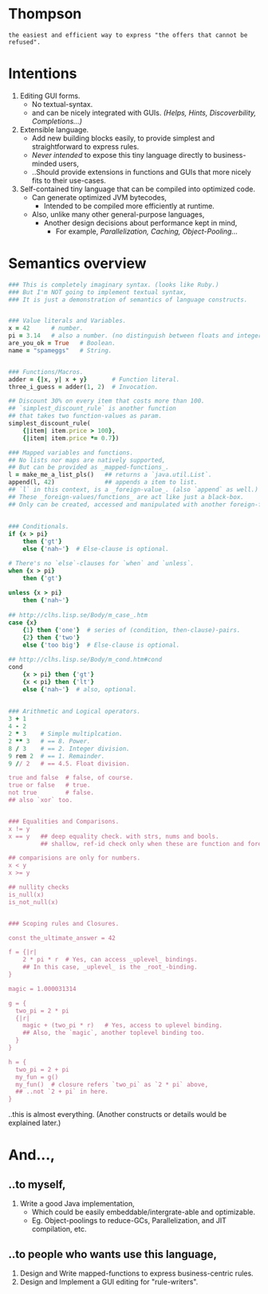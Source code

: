 # Thompson

    the easiest and efficient way to express "the offers that cannot be refused".


# Intentions

1. Editing GUI forms.   
    * No textual-syntax.
    * and can be nicely integrated with GUIs. _(Helps, Hints,
     Discoverbility, Completions...)_
2. Extensible language.
    * Add new building blocks easily, to provide simplest and
      straightforward to express rules.
    * *Never intended* to expose this tiny language directly to
      business-minded users,
    * ..Should provide extensions in functions and GUIs that more
      nicely fits to their use-cases.
3. Self-contained tiny language that can be compiled into optimized code.
    * Can generate optimized JVM bytecodes,
      * Intended to be compiled more efficiently at runtime.
    * Also, unlike many other general-purpose languages,
       * Another design decisions about performance kept in mind,
         * For example, _Parallelization, Caching, Object-Pooling..._
       
# Semantics overview

```ruby
### This is completely imaginary syntax. (looks like Ruby.)
### But I'm NOT going to implement textual syntax,
### It is just a demonstration of semantics of language constructs.


### Value literals and Variables.
x = 42      # number.
pi = 3.14   # also a number. (no distinguish between floats and integers)
are_you_ok = True   # Boolean.
name = "spameggs"   # String.


### Functions/Macros.
adder = {|x, y| x + y}       # Function literal.
three_i_guess = adder(1, 2)  # Invocation.

## Discount 30% on every item that costs more than 100.
## `simplest_discount_rule` is another function
## that takes two function-values as param.
simplest_discount_rule(
    {|item| item.price > 100},
    {|item| item.price *= 0.7})

### Mapped variables and functions.
## No lists nor maps are natively supported,
## But can be provided as _mapped-functions_.
l = make_me_a_list_pls()   ## returns a `java.util.List`.
append(l, 42)              ## appends a item to list.
## `l` in this context, is a _foreign-value_. (also `append` as well.)
## These _foreign-values/functions_ are act like just a black-box.
## Only can be created, accessed and manipulated with another foreign-functions.
    
    
### Conditionals.
if {x > pi} 
    then {'gt'} 
    else {'nah~'}  # Else-clause is optional.

# There's no `else`-clauses for `when` and `unless`.
when {x > pi}
    then {'gt'}
    
unless {x > pi}
    then {'nah~'}
    
## http://clhs.lisp.se/Body/m_case_.htm    
case {x}
    {1} then {'one'}  # series of (condition, then-clause)-pairs.
    {2} then {'two'}
    else {'too big'}  # Else-clause is optional.
    
## http://clhs.lisp.se/Body/m_cond.htm#cond
cond
    {x > pi} then {'gt'}
    {x < pi} then {'lt'}
    else {'nah~'}  # also, optional.    
    
    
### Arithmetic and Logical operators.
3 + 1
4 - 2
2 * 3    # Simple multiplcation.
2 ** 3   # == 8. Power.
8 / 3    # == 2. Integer division.
9 rem 2  # == 1. Remainder.
9 // 2   # == 4.5. Float division.

true and false  # false, of course.
true or false   # true.
not true        # false.
## also `xor` too.


### Equalities and Comparisons.
x != y
x == y   ## deep equality check. with strs, nums and bools.
         ## shallow, ref-id check only when these are function and foreign.

## comparisions are only for numbers.
x < y
x >= y

## nullity checks
is_null(x)
is_not_null(x)


### Scoping rules and Closures.

const the_ultimate_answer = 42

f = {|r|
    2 * pi * r  # Yes, can access _uplevel_ bindings.
    ## In this case, _uplevel_ is the _root_-binding.
}

magic = 1.000031314

g = {
  two_pi = 2 * pi
  {|r|
    magic + (two_pi * r)   # Yes, access to uplevel binding.
    ## Also, the `magic`, another toplevel binding too.
  }
}

h = {
  two_pi = 2 + pi
  my_fun = g()
  my_fun()  # closure refers `two_pi` as `2 * pi` above, 
  ## ..not `2 + pi` in here.
}

```

..this is almost everything. 
(Another constructs or details would be explained later.)


# And...,

## ..to myself,
1. Write a good Java implementation,
    * Which could be easily embeddable/intergrate-able and optimizable.
    * Eg. Object-poolings to reduce-GCs, Parallelization, and JIT compilation, etc.
   
## ..to people who wants use this language,
1. Design and Write mapped-functions to express business-centric rules.
2. Design and Implement a GUI editing for "rule-writers".

